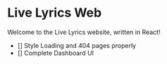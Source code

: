 # Live Lyrics Web

Welcome to the Live Lyrics website, written in React!

- [] Style Loading and 404 pages properly
- [] Complete Dashboard UI
